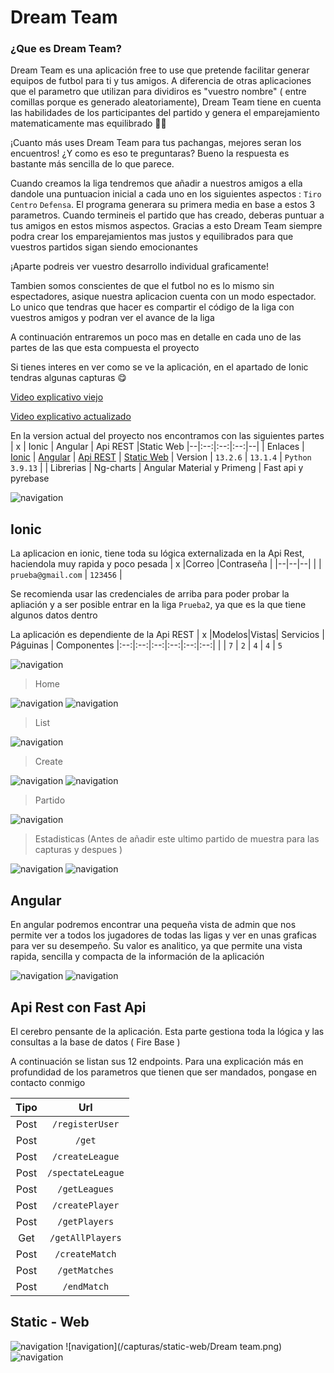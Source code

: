 # Dream Team

### ¿Que es Dream Team?
Dream Team es una aplicación free to use que pretende facilitar generar equipos de futbol para ti y tus amigos.
A diferencia de otras aplicaciones que el parametro que utilizan para dividiros es "vuestro nombre" ( entre comillas porque es generado aleatoriamente), Dream Team tiene en cuenta las habilidades de los participantes del partido y genera el emparejamiento matematicamente mas equilibrado 👍🏼

¡Cuanto más uses Dream Team para tus pachangas, mejores seran los encuentros! ¿Y como es eso te preguntaras? Bueno la respuesta es bastante más sencilla de lo que parece.

Cuando creamos la liga tendremos que añadir a nuestros amigos a ella dandole una puntuacion inicial a cada uno en los siguientes aspectos : `Tiro` `Centro` `Defensa`. El programa generara su primera media en base a estos 3 parametros. Cuando termineis el partido que has creado, deberas puntuar a tus amigos en estos mismos aspectos. Gracias a esto Dream Team siempre podra crear los emparejamientos mas justos y equilibrados para que vuestros partidos sigan siendo emocionantes

¡Aparte podreis ver vuestro desarrollo individual graficamente!

Tambien somos conscientes de que el futbol no es lo mismo sin espectadores, asique nuestra aplicacion cuenta con un modo espectador. Lo unico que tendras que hacer es compartir el código de la liga con vuestros amigos y podran ver el avance de la liga

A continuación entraremos un poco mas en detalle en cada uno de las partes de las que esta compuesta el proyecto

Si tienes interes en ver como se ve la aplicación, en el apartado de Ionic tendras algunas capturas 😋

[Video explicativo viejo](https://youtu.be/1iAtNJ4QBck)

[Video explicativo actualizado](https://youtu.be/1iAtNJ4QBck)

En la version actual del proyecto nos encontramos con las siguientes partes
| x | Ionic | Angular | Api REST |Static Web
|--|:--:|:--:|:--:|--|
| Enlaces |  [Ionic](https://github.com/MarcosMoralesAragon/dremTeam-Ionic/tree/main/dreamTeam) | [Angular](https://github.com/MarcosMoralesAragon/dreamTeam-Web/tree/main/dreamTeam-angular) | [Api REST](https://github.com/MarcosMoralesAragon/dreamTeam-ApiRest) | [Static Web](https://github.com/MarcosMoralesAragon/dreamTeam-Web/tree/main/static-Web)
| Version | `13.2.6` | `13.1.4` | `Python 3.9.13` |
| Librerias | Ng-charts | Angular Material y Primeng | Fast api y pyrebase

![navigation](/capturas/app-work.png)

## Ionic

La aplicacion en ionic, tiene toda su lógica externalizada en la Api Rest, haciendola muy rapida y poco pesada
| x |Correo |Contraseña |
|--|--|--|
| | `prueba@gmail.com` | `123456` |

Se recomienda usar las credenciales de arriba para poder probar la apliación y a  ser posible entrar en la liga `Prueba2`, ya que es la que tiene algunos datos dentro

La aplicación es dependiente de la Api REST
| x |Modelos|Vistas| Servicios | Páguinas | Componentes
|:--:|:--:|:--:|:--:|:--:|:--:|
| | `7` | `2` | `4` | `4` | `5`

![navigation](/capturas/ionic/navigation.png)

> Home 

![navigation](/capturas/ionic/login.png)
![navigation](/capturas/ionic/register.png)

> List

![navigation](/capturas/ionic/league-list.png)

> Create

![navigation](/capturas/ionic/create-jugador.png)
![navigation](/capturas/ionic/create-match.png)

> Partido

![navigation](/capturas/ionic/game.png)

> Estadisticas (Antes de añadir este ultimo partido de muestra para las capturas y despues )

![navigation](/capturas/ionic/estadisticas.png)
![navigation](/capturas/ionic/estadisticas-2.png)
## Angular

En angular podremos encontrar una pequeña vista de admin que nos permite ver a todos los jugadores de todas las ligas y ver en unas graficas para ver su desempeño. Su valor es analitico, ya que permite una vista rapida, sencilla y compacta de la información de la aplicación

![navigation](/capturas/angular/home.png)
![navigation](/capturas/angular/open.png)


## Api Rest con Fast Api

El cerebro pensante de la aplicación. Esta parte gestiona toda la lógica y las consultas a la base de datos ( Fire Base )

A continuación se listan sus 12 endpoints. Para una explicación más en profundidad de los parametros que tienen que ser mandados, pongase en contacto conmigo

| Tipo | Url |
|:--:|:--:|
| Post | `/registerUser` |
| Post | `/get` |
| Post | `/createLeague` |
| Post | `/spectateLeague` |
| Post | `/getLeagues` | 
| Post | `/createPlayer` |
| Post | `/getPlayers` |
| Get | `/getAllPlayers` |
| Post | `/createMatch` |
| Post | `/getMatches` |
| Post | `/endMatch` |

## Static - Web

![navigation](/capturas/static-web/Home.png)
![navigation](/capturas/static-web/Dream team.png)
![navigation](/capturas/static-web/download.png)




